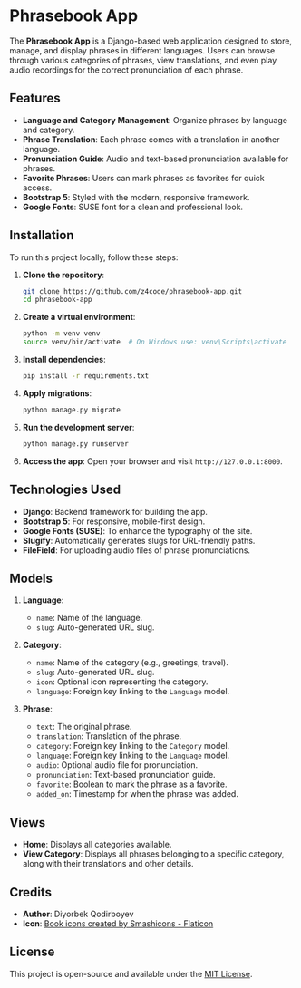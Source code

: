 # Phrasebook App

The **Phrasebook App** is a Django-based web application designed to store, manage, and display phrases in different languages. Users can browse through various categories of phrases, view translations, and even play audio recordings for the correct pronunciation of each phrase.

## Features

- **Language and Category Management**: Organize phrases by language and category.
- **Phrase Translation**: Each phrase comes with a translation in another language.
- **Pronunciation Guide**: Audio and text-based pronunciation available for phrases.
- **Favorite Phrases**: Users can mark phrases as favorites for quick access.
- **Bootstrap 5**: Styled with the modern, responsive framework.
- **Google Fonts**: SUSE font for a clean and professional look.

## Installation

To run this project locally, follow these steps:

1. **Clone the repository**:
    ```bash
    git clone https://github.com/z4code/phrasebook-app.git
    cd phrasebook-app
    ```

2. **Create a virtual environment**:
    ```bash
    python -m venv venv
    source venv/bin/activate  # On Windows use: venv\Scripts\activate
    ```

3. **Install dependencies**:
    ```bash
    pip install -r requirements.txt
    ```

4. **Apply migrations**:
    ```bash
    python manage.py migrate
    ```

5. **Run the development server**:
    ```bash
    python manage.py runserver
    ```

6. **Access the app**:
    Open your browser and visit `http://127.0.0.1:8000`.

## Technologies Used

- **Django**: Backend framework for building the app.
- **Bootstrap 5**: For responsive, mobile-first design.
- **Google Fonts (SUSE)**: To enhance the typography of the site.
- **Slugify**: Automatically generates slugs for URL-friendly paths.
- **FileField**: For uploading audio files of phrase pronunciations.

## Models

1. **Language**:
    - `name`: Name of the language.
    - `slug`: Auto-generated URL slug.

2. **Category**:
    - `name`: Name of the category (e.g., greetings, travel).
    - `slug`: Auto-generated URL slug.
    - `icon`: Optional icon representing the category.
    - `language`: Foreign key linking to the `Language` model.

3. **Phrase**:
    - `text`: The original phrase.
    - `translation`: Translation of the phrase.
    - `category`: Foreign key linking to the `Category` model.
    - `language`: Foreign key linking to the `Language` model.
    - `audio`: Optional audio file for pronunciation.
    - `pronunciation`: Text-based pronunciation guide.
    - `favorite`: Boolean to mark the phrase as a favorite.
    - `added_on`: Timestamp for when the phrase was added.

## Views

- **Home**: Displays all categories available.
- **View Category**: Displays all phrases belonging to a specific category, along with their translations and other details.

## Credits

- **Author**: Diyorbek Qodirboyev
- **Icon**: <a href="https://www.flaticon.com/free-icons/book" title="book icons">Book icons created by Smashicons - Flaticon</a>

## License

This project is open-source and available under the [MIT License](LICENSE).

